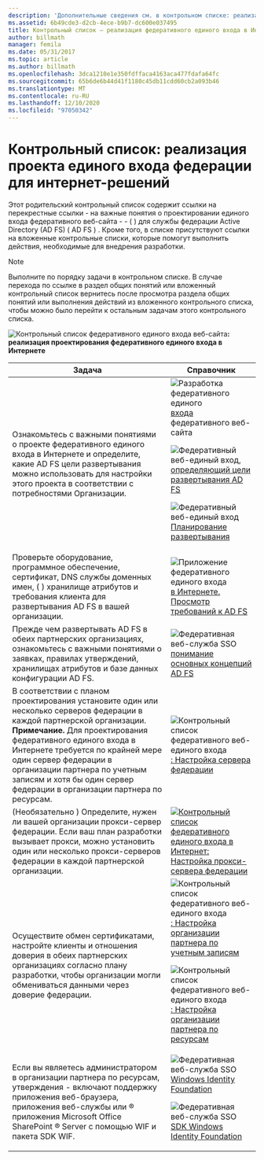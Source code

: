 ```yaml
---
description: 'Дополнительные сведения см. в контрольном списке: реализация федеративного единого входа в Интернете'
ms.assetid: 6b49cde3-d2cb-4ece-b9b7-dc600e037495
title: Контрольный список — реализация федеративного единого входа в Интернете
author: billmath
manager: femila
ms.date: 05/31/2017
ms.topic: article
ms.author: billmath
ms.openlocfilehash: 3dca1210e1e350fdffaca4163aca477fdafa64fc
ms.sourcegitcommit: 65b6de6b44d41f1180c45db11cdd60cb2a093b46
ms.translationtype: MT
ms.contentlocale: ru-RU
ms.lasthandoff: 12/10/2020
ms.locfileid: "97050342"
---
```

# <a name="checklist-implementing-a-federated-web-sso-design"></a>Контрольный список: реализация проекта единого входа федерации для интернет-решений

Этот родительский контрольный список содержит ссылки на перекрестные ссылки \- на важные понятия о проектировании единого входа федеративного веб-сайта \- \- \( \) для службы федерации Active Directory (AD FS) \( AD FS \) . Кроме того, в списке присутствуют ссылки на вложенные контрольные списки, которые помогут выполнить действия, необходимые для внедрения разработки.

> [!NOTE]
> Выполните по порядку задачи в контрольном списке. В случае перехода по ссылке в раздел общих понятий или вложенный контрольный список вернитесь после просмотра раздела общих понятий или выполнения действий из вложенного контрольного списка, чтобы можно было перейти к остальным задачам этого контрольного списка.

![Контрольный список федеративного единого входа веб-сайта](media/2b05dce3-938f-4168-9b8f-1f4398cbdb9b.gif)**: реализация проектирования федеративного единого входа в Интернете**

|Задача|Справочник|
|--------|-------------|
|Ознакомьтесь с важными понятиями о проекте федеративного единого входа в Интернете и определите, какие AD FS цели развертывания можно использовать для настройки этого проекта в соответствии с потребностями Организации.|![Разработка федеративного единого](media/faa393df-4856-4431-9eda-4f4e5be72a90.gif)[входа](/previous-versions/windows/it-pro/windows-server-2012-R2-and-2012/dd807050(v=ws.11)) федеративного веб-сайта<p>![Федеративный веб-единый вход,](media/faa393df-4856-4431-9eda-4f4e5be72a90.gif)[определяющий цели развертывания AD FS](../design/identifying-your-ad-fs-deployment-goals.md)<p>![Федеративный веб-единый вход](media/faa393df-4856-4431-9eda-4f4e5be72a90.gif)[Планирование развертывания](../design/planning-your-deployment.md)|
|Проверьте оборудование, программное обеспечение, сертификат, DNS службы доменных имен, \( \) хранилище атрибутов и требования клиента для развертывания AD FS в вашей организации.|![Приложение федеративного единого входа](media/faa393df-4856-4431-9eda-4f4e5be72a90.gif)[в Интернете. Просмотр требований к AD FS](/previous-versions/windows/it-pro/windows-server-2012-R2-and-2012/ff678034(v=ws.11))|
|Прежде чем развертывать AD FS в обеих партнерских организациях, ознакомьтесь с важными понятиями о заявках, правилах утверждений, хранилищах атрибутов и базе данных конфигурации AD FS.|![Федеративная веб-служба SSO](media/faa393df-4856-4431-9eda-4f4e5be72a90.gif)[понимание основных концепций AD FS](../../ad-fs/technical-reference/Understanding-Key-AD-FS-Concepts.md)|
|В соответствии с планом проектирования установите один или несколько серверов федерации в каждой партнерской организации. **Примечание.** Для проектирования федеративного единого входа в Интернете требуется по крайней мере один сервер федерации в организации партнера по учетным записям и хотя бы один сервер федерации в организации партнера по ресурсам.|![Контрольный список федеративного веб-единого входа](media/bc6cea1a-1c6c-4124-8c8f-1df5adfe8c88.gif)[: Настройка сервера федерации](Checklist--Setting-Up-a-Federation-Server.md)|
|\(Необязательно \) Определите, нужен ли вашей организации прокси-сервер федерации. Если ваш план разработки вызывает прокси, можно установить один или несколько прокси-серверов федерации в каждой партнерской организации.|![](media/bc6cea1a-1c6c-4124-8c8f-1df5adfe8c88.gif)[Контрольный список федеративного единого входа в Интернет: Настройка прокси-сервера федерации](Checklist--Setting-Up-a-Federation-Server-Proxy.md)|
|Осуществите обмен сертификатами, настройте клиенты и отношения доверия в обеих партнерских организациях согласно плану разработки, чтобы организации могли обмениваться данными через доверие федерации.|![Контрольный список федеративного веб-единого входа](media/bc6cea1a-1c6c-4124-8c8f-1df5adfe8c88.gif)[: Настройка организации партнера по учетным записям](Checklist--Configuring-the-Account-Partner-Organization.md)<p>![Контрольный список федеративного веб-единого входа](media/bc6cea1a-1c6c-4124-8c8f-1df5adfe8c88.gif)[: Настройка организации партнера по ресурсам](Checklist--Configuring-the-Resource-Partner-Organization.md)|
|Если вы являетесь администратором в организации партнера по ресурсам, утверждения \- включают поддержку приложения веб-браузера, приложения веб-службы или &reg; приложения Microsoft Office SharePoint &reg; Server с помощью WIF и пакета SDK WIF.|![Федеративная веб-служба SSO](media/faa393df-4856-4431-9eda-4f4e5be72a90.gif)[Windows Identity Foundation](https://go.microsoft.com/fwlink/?LinkId=122266)<p>![Федеративная веб-служба SSO](media/faa393df-4856-4431-9eda-4f4e5be72a90.gif)[SDK Windows Identity Foundation](https://go.microsoft.com/fwlink/?LinkId=122266)|
